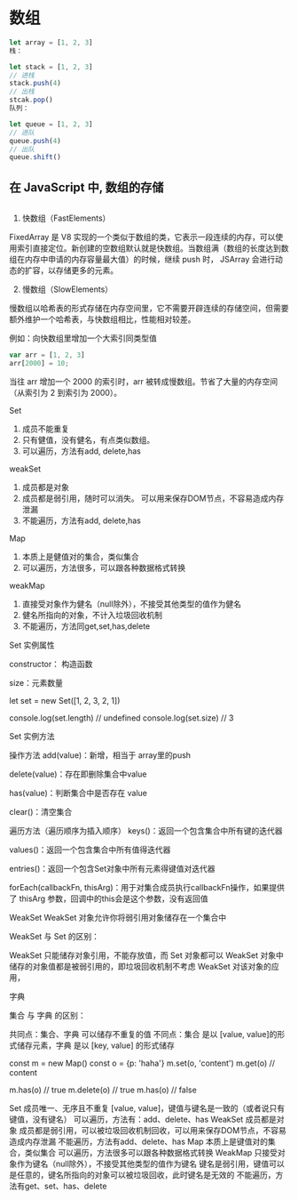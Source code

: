 # 数组

```js
let array = [1, 2, 3]
栈：

let stack = [1, 2, 3]
// 进栈
stack.push(4)
// 出栈
stcak.pop()
队列：

let queue = [1, 2, 3]
// 进队
queue.push(4)
// 出队
queue.shift()
```

## 在 JavaScript 中, 数组的存储

```js

```

1. 快数组（FastElements）

FixedArray 是 V8 实现的一个类似于数组的类，它表示一段连续的内存，可以使用索引直接定位。新创建的空数组默认就是快数组。当数组满（数组的长度达到数组在内存中申请的内存容量最大值）的时候，继续 push 时， JSArray 会进行动态的扩容，以存储更多的元素。

2. 慢数组（SlowElements）

慢数组以哈希表的形式存储在内存空间里，它不需要开辟连续的存储空间，但需要额外维护一个哈希表，与快数组相比，性能相对较差。

例如：向快数组里增加一个大索引同类型值

```js
var arr = [1, 2, 3]
arr[2000] = 10;
```

当往 arr 增加一个 2000 的索引时，arr 被转成慢数组。节省了大量的内存空间（从索引为 2 到索引为 2000）。

Set

1. 成员不能重复
2. 只有健值，没有健名，有点类似数组。
3. 可以遍历，方法有add, delete,has

weakSet

1. 成员都是对象
1. 成员都是弱引用，随时可以消失。 可以用来保存DOM节点，不容易造成内存泄漏
1. 不能遍历，方法有add, delete,has

Map

1. 本质上是健值对的集合，类似集合
1. 可以遍历，方法很多，可以跟各种数据格式转换

weakMap

1. 直接受对象作为健名（null除外），不接受其他类型的值作为健名
1. 健名所指向的对象，不计入垃圾回收机制
1. 不能遍历，方法同get,set,has,delete


Set 实例属性

constructor： 构造函数

size：元素数量

let set = new Set([1, 2, 3, 2, 1])

console.log(set.length)	// undefined
console.log(set.size)	// 3


Set 实例方法

操作方法
add(value)：新增，相当于 array里的push

delete(value)：存在即删除集合中value

has(value)：判断集合中是否存在 value

clear()：清空集合

遍历方法（遍历顺序为插入顺序）
keys()：返回一个包含集合中所有键的迭代器

values()：返回一个包含集合中所有值得迭代器

entries()：返回一个包含Set对象中所有元素得键值对迭代器

forEach(callbackFn, thisArg)：用于对集合成员执行callbackFn操作，如果提供了 thisArg 参数，回调中的this会是这个参数，没有返回值

WeakSet
WeakSet 对象允许你将弱引用对象储存在一个集合中

WeakSet 与 Set 的区别：

WeakSet 只能储存对象引用，不能存放值，而 Set 对象都可以
WeakSet 对象中储存的对象值都是被弱引用的，即垃圾回收机制不考虑 WeakSet 对该对象的应用，

字典

集合 与 字典 的区别：

共同点：集合、字典 可以储存不重复的值
不同点：集合 是以 [value, value]的形式储存元素，字典 是以 [key, value] 的形式储存

const m = new Map()
const o = {p: 'haha'}
m.set(o, 'content')
m.get(o)	// content

m.has(o)	// true
m.delete(o)	// true
m.has(o)	// false

Set
成员唯一、无序且不重复
[value, value]，键值与键名是一致的（或者说只有键值，没有键名）
可以遍历，方法有：add、delete、has
WeakSet
成员都是对象
成员都是弱引用，可以被垃圾回收机制回收，可以用来保存DOM节点，不容易造成内存泄漏
不能遍历，方法有add、delete、has
Map
本质上是键值对的集合，类似集合
可以遍历，方法很多可以跟各种数据格式转换
WeakMap
只接受对象作为键名（null除外），不接受其他类型的值作为键名
键名是弱引用，键值可以是任意的，键名所指向的对象可以被垃圾回收，此时键名是无效的
不能遍历，方法有get、set、has、delete
